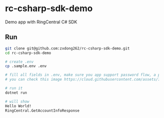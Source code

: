# rc-csharp-sdk-demo

Demo app with RingCentral C# SDK

## Run

```bash
git clone git@github.com:zxdong262/rc-csharp-sdk-demo.git
cd rc-csharp-sdk-demo

# create .env
cp .sample.env .env

# fill all fields in .env, make sure you app support password flow, a private mobile app would do
# you can check this image https://cloud.githubusercontent.com/assets/733544/18026560/b93e5356-6c7d-11e6-92a9-d35d28325e69.png

# run it
dotnet run

# will show
Hello World!
RingCentral.GetAccountInfoResponse
```